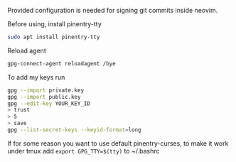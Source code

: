 Provided configuration is needed for signing git commits inside neovim.

Before using, install pinentry-tty

```bash
sudo apt install pinentry-tty
```

Reload agent


```bash
gpg-connect-agent reloadagent /bye
```

To add my keys run

```bash
gpg --import private.key
gpg --import public.key
gpg --edit-key YOUR_KEY_ID
> trust
> 5
> save
gpg --list-secret-keys --keyid-format=long
```

If for some reason you want to use default pinentry-curses, to make it work under tmux add `export GPG_TTY=$(tty)` to ~/.bashrc
